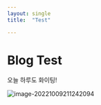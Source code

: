 ```yaml
---
layout: single
title:  "Test"

---
```


# Blog Test

오늘 하루도 화이팅!

![image-20221009211242094](/Users/kong/workspace/indivisual/KKardd-github-blog/Kkardd.github.io/images/2022-10-03-first/image-20221009211242094.png)

